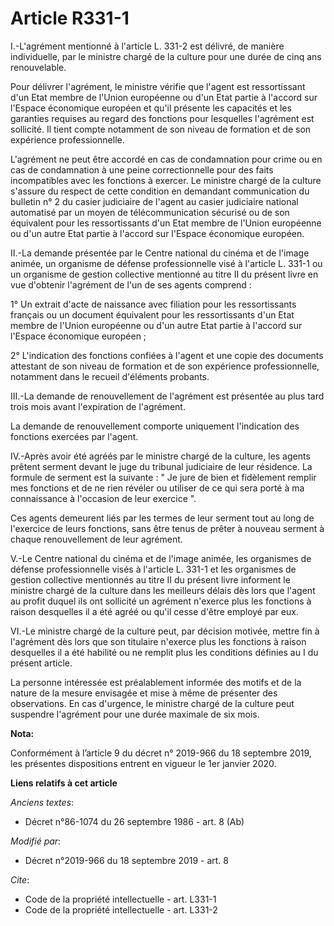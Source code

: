 # Article R331-1

I.-L'agrément mentionné à l'article L. 331-2 est délivré, de manière individuelle, par le ministre chargé de la culture pour
une durée de cinq ans renouvelable. 

Pour délivrer l'agrément, le ministre vérifie que l'agent est ressortissant d'un Etat membre de l'Union européenne ou d'un
Etat partie à l'accord sur l'Espace économique européen et qu'il présente les capacités et les garanties requises au regard
des fonctions pour lesquelles l'agrément est sollicité. Il tient compte notamment de son niveau de formation et de son
expérience professionnelle. 

L'agrément ne peut être accordé en cas de condamnation pour crime ou en cas de condamnation à une peine correctionnelle pour
des faits incompatibles avec les fonctions à exercer. Le ministre chargé de la culture s'assure du respect de cette condition
en demandant communication du bulletin n° 2 du casier judiciaire de l'agent au casier judiciaire national automatisé par un
moyen de télécommunication sécurisé ou de son équivalent pour les ressortissants d'un Etat membre de l'Union européenne ou
d'un autre Etat partie à l'accord sur l'Espace économique européen. 

II.-La demande présentée par le Centre national du cinéma et de l'image animée, un organisme de défense professionnelle visé
à l'article L. 331-1 ou un organisme de gestion collective mentionné au titre II du présent livre en vue d'obtenir l'agrément
de l'un de ses agents comprend : 

1° Un extrait d'acte de naissance avec filiation pour les ressortissants français ou un document équivalent pour les
ressortissants d'un Etat membre de l'Union européenne ou d'un autre Etat partie à l'accord sur l'Espace économique
européen ; 

2° L'indication des fonctions confiées à l'agent et une copie des documents attestant de son niveau de formation et de son
expérience professionnelle, notamment dans le recueil d'éléments probants. 

III.-La demande de renouvellement de l'agrément est présentée au plus tard trois mois avant l'expiration de l'agrément. 

La demande de renouvellement comporte uniquement l'indication des fonctions exercées par l'agent. 

IV.-Après avoir été agréés par le ministre chargé de la culture, les agents prêtent serment devant le   juge du tribunal
judiciaire de leur résidence. La formule de serment est la suivante : " Je jure de bien et fidèlement remplir mes fonctions
et de ne rien révéler ou utiliser de ce qui sera porté à ma connaissance à l'occasion de leur exercice ". 

Ces agents demeurent liés par les termes de leur serment tout au long de l'exercice de leurs fonctions, sans être tenus de
prêter à nouveau serment à chaque renouvellement de leur agrément. 

V.-Le Centre national du cinéma et de l'image animée, les organismes de défense professionnelle visés à l'article L. 331-1 et
les organismes de gestion collective mentionnés au titre II du présent livre informent le ministre chargé de la culture dans
les meilleurs délais dès lors que l'agent au profit duquel ils ont sollicité un agrément n'exerce plus les fonctions à raison
desquelles il a été agréé ou qu'il cesse d'être employé par eux. 

VI.-Le ministre chargé de la culture peut, par décision motivée, mettre fin à l'agrément dès lors que son titulaire n'exerce
plus les fonctions à raison desquelles il a été habilité ou ne remplit plus les conditions définies au I du présent article. 

La personne intéressée est préalablement informée des motifs et de la nature de la mesure envisagée et mise à même de
présenter des observations. En cas d'urgence, le ministre chargé de la culture peut suspendre l'agrément pour une durée
maximale de six mois.

**Nota:**

Conformément à l’article 9 du décret n° 2019-966 du 18 septembre 2019, les présentes dispositions entrent en vigueur le 1er
janvier 2020.

**Liens relatifs à cet article**

_Anciens textes_:

  - Décret n°86-1074 du 26 septembre 1986 - art. 8 (Ab)

_Modifié par_:

  - Décret n°2019-966 du 18 septembre 2019 - art. 8

_Cite_:

  - Code de la propriété intellectuelle - art. L331-1
  - Code de la propriété intellectuelle - art. L331-2
